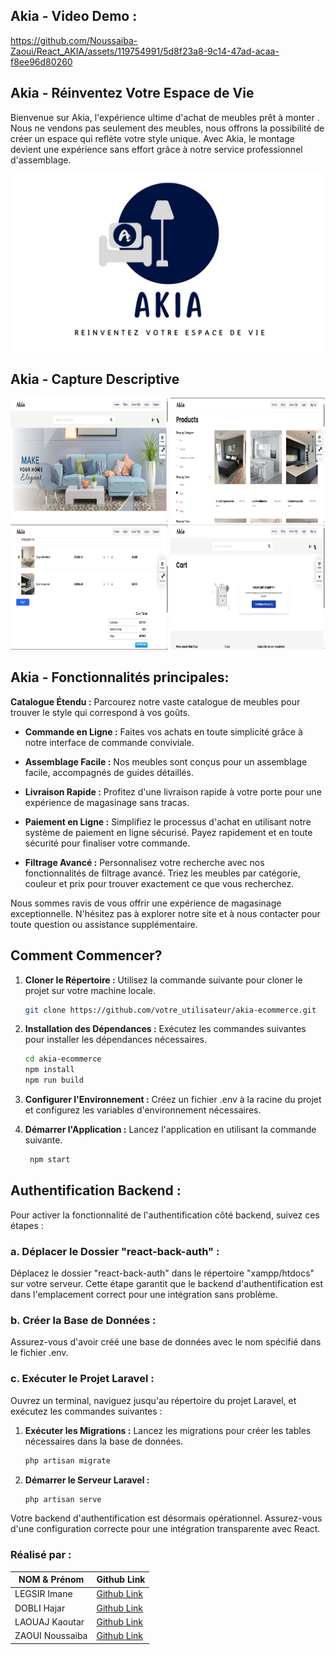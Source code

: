## Akia - Video Demo :
  https://github.com/Noussaiba-Zaoui/React_AKIA/assets/119754991/5d8f23a8-9c14-47ad-acaa-f8ee96d80260


##  Akia - Réinventez Votre Espace de Vie  
Bienvenue sur Akia, l'expérience ultime d'achat de meubles prêt à monter . Nous ne vendons pas seulement des meubles, nous offrons la possibilité de créer un espace qui reflète votre style unique. Avec Akia, le 
montage devient une expérience sans effort grâce à notre service professionnel d'assemblage.
 <p align="center">
  <img src="LogoAKIA.png" alt="Akia Logo">
</p>


## Akia - Capture Descriptive

<div justify-content: space-around;">
    <img src="https://github.com/Noussaiba-Zaoui/React_AKIA/blob/02e985505c1af102e49e2fc93374d0ee2caa8b49/Capture1.png" alt="Capture d'écran 1" style="width: 50%; height: 200px;"> 
    <img src="https://github.com/Noussaiba-Zaoui/React_AKIA/blob/02e985505c1af102e49e2fc93374d0ee2caa8b49/Capture2.png" alt="Capture d'écran 2" style="width: 49%; height: 200px;">
    <img src="https://github.com/Noussaiba-Zaoui/React_AKIA/blob/5a670ce8f79df41d06f1f8dccf9e7504d3088c65/Capture3.png" alt="Capture d'écran 3" style="width: 50%; height: 200px;">
    <img src="https://github.com/Noussaiba-Zaoui/React_AKIA/blob/5a670ce8f79df41d06f1f8dccf9e7504d3088c65/Capture4.png" alt="Capture d'écran 4" style="width: 49%; height: 200px;">
</div>





## Akia - Fonctionnalités principales:
**Catalogue Étendu :** Parcourez notre vaste catalogue de meubles pour trouver le style qui correspond à vos goûts.

- **Commande en Ligne :** Faites vos achats en toute simplicité grâce à notre interface de commande conviviale.

- **Assemblage Facile :** Nos meubles sont conçus pour un assemblage facile, accompagnés de guides détaillés.

- **Livraison Rapide :** Profitez d'une livraison rapide à votre porte pour une expérience de magasinage sans tracas.

- **Paiement en Ligne :** Simplifiez le processus d'achat en utilisant notre système de paiement en ligne sécurisé. Payez rapidement et en toute sécurité pour finaliser votre commande.

- **Filtrage Avancé :** Personnalisez votre recherche avec nos fonctionnalités de filtrage avancé. Triez les meubles par catégorie, couleur et prix pour trouver exactement ce que vous recherchez.

Nous sommes ravis de vous offrir une expérience de magasinage exceptionnelle. N'hésitez pas à explorer notre site et à nous contacter pour toute question ou assistance supplémentaire.


## Comment Commencer?

1. **Cloner le Répertoire :** Utilisez la commande suivante pour cloner le projet sur votre machine locale.
   ```bash
   git clone https://github.com/votre_utilisateur/akia-ecommerce.git
   
2. **Installation des Dépendances :**  Exécutez les commandes suivantes pour installer les dépendances nécessaires.
   ```bash
   cd akia-ecommerce
   npm install
   npm run build

   
3. **Configurer l'Environnement :** Créez un fichier .env à la racine du projet et configurez les variables d'environnement nécessaires.  


4. **Démarrer l'Application :** Lancez l'application en utilisant la commande suivante.
   ```bash
    npm start


## Authentification Backend :

Pour activer la fonctionnalité de l'authentification côté backend, suivez ces étapes :

### a. Déplacer le Dossier "react-back-auth" :

Déplacez le dossier "react-back-auth" dans le répertoire "xampp/htdocs" sur votre serveur. Cette étape garantit que le backend d'authentification est dans l'emplacement correct pour une intégration sans problème.

### b. Créer la Base de Données :

Assurez-vous d'avoir créé une base de données avec le nom spécifié dans le fichier .env.

### c. Exécuter le Projet Laravel :

Ouvrez un terminal, naviguez jusqu'au répertoire du projet Laravel, et exécutez les commandes suivantes :

1. **Exécuter les Migrations :** Lancez les migrations pour créer les tables nécessaires dans la base de données.
    ```bash
    php artisan migrate
    ```

2. **Démarrer le Serveur Laravel :**
    ```bash
    php artisan serve
    ```

Votre backend d'authentification est désormais opérationnel. Assurez-vous d'une configuration correcte pour une intégration transparente avec React.



### Réalisé par :


| NOM & Prénom       | Github Link                      |
|---------------------|----------------------------------|
| LEGSIR Imane        | [Github Link](https://github.com/ImeneLEG)  |
| DOBLI Hajar         | [Github Link](URL_du_Lien_Hajar)  |
| LAOUAJ Kaoutar      | [Github Link](URL_du_Lien_Kaoutar)|
| ZAOUI Noussaiba     | [Github Link](https://github.com/Noussaiba-Zaoui)|

  
